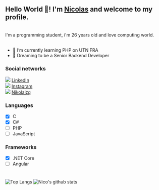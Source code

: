 ## Hello World 👋! I'm [Nicolas](http://github.com/Nicodc96) and welcome to my profile.
<br>
I'm a programming student, i'm 26 years old and love computing world.<br><br>

- 🌱 I’m currently learning PHP on UTN FRA
- 🧐 Dreaming to be a Senior Backend Developer

### Social networks <br>
![](https://i.ibb.co/cyzj5NL/linkedin-mini.png) [LinkedIn](https://www.linkedin.com/in/lautarondiaz/) <br>
![](https://i.ibb.co/j5KQ1mH/instagram-mini.png) [Instagram](https://www.instagram.com/nikofrkz/) <br>
![](https://i.ibb.co/fSmFBLm/steam-mini.png) [Nikolaizq](http://steamcommunity.com/id/nikolaizq/)

### Languages
- [x] C <br>
- [x] C# <br>
- [ ] PHP <br>
- [ ] JavaScript <br>

### Frameworks
- [x] .NET Core <br>
- [ ] Angular <br>
#
![Top Langs](https://github-readme-stats.vercel.app/api/top-langs/?username=Nicodc96)[](https://github.com/Nicodc96/github-readme-stats)
![Nico's github stats](https://github-readme-stats.vercel.app/api?username=Nicodc96)
